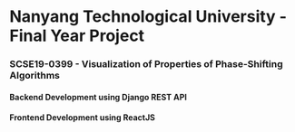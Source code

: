 # Nanyang Technological University - Final Year Project
### SCSE19-0399 - Visualization of Properties of Phase-Shifting Algorithms

#### Backend Development using Django REST API
#### Frontend Development using ReactJS
